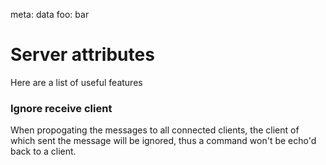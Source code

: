 meta: data
foo: bar


# Server attributes
Here are a list of useful features

### Ignore receive client

When propogating the messages to all connected clients, the client of which sent
the message will be ignored, thus a command won't be echo'd back to a client.
